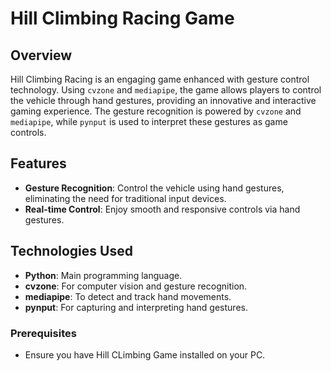 # Hill Climbing Racing Game

## Overview

Hill Climbing Racing is an engaging game enhanced with gesture control technology. Using `cvzone` and `mediapipe`, the game allows players to control the vehicle through hand gestures, providing an innovative and interactive gaming experience. The gesture recognition is powered by `cvzone` and `mediapipe`, while `pynput` is used to interpret these gestures as game controls.

## Features

- **Gesture Recognition**: Control the vehicle using hand gestures, eliminating the need for traditional input devices.
- **Real-time Control**: Enjoy smooth and responsive controls via hand gestures.

## Technologies Used

- **Python**: Main programming language.
- **cvzone**: For computer vision and gesture recognition.
- **mediapipe**: To detect and track hand movements.
- **pynput**: For capturing and interpreting hand gestures.
### Prerequisites

- Ensure you have Hill CLimbing Game installed on your PC.
